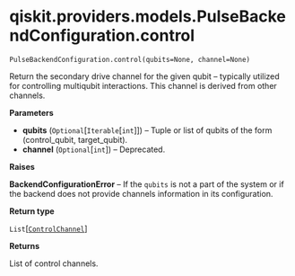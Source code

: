 # qiskit.providers.models.PulseBackendConfiguration.control

`PulseBackendConfiguration.control(qubits=None, channel=None)`

Return the secondary drive channel for the given qubit – typically utilized for controlling multiqubit interactions. This channel is derived from other channels.

**Parameters**

*   **qubits** (`Optional`\[`Iterable`\[`int`]]) – Tuple or list of qubits of the form (control\_qubit, target\_qubit).
*   **channel** (`Optional`\[`int`]) – Deprecated.

**Raises**

**BackendConfigurationError** – If the `qubits` is not a part of the system or if the backend does not provide channels information in its configuration.

**Return type**

`List`\[[`ControlChannel`](qiskit.pulse.channels.ControlChannel#qiskit.pulse.channels.ControlChannel "qiskit.pulse.channels.ControlChannel")]

**Returns**

List of control channels.
